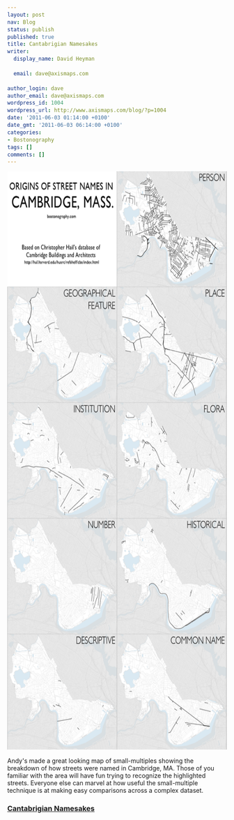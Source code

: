 ```yaml
---
layout: post
nav: Blog
status: publish
published: true
title: Cantabrigian Namesakes
writer:
  display_name: David Heyman

  email: dave@axismaps.com

author_login: dave
author_email: dave@axismaps.com
wordpress_id: 1004
wordpress_url: http://www.axismaps.com/blog/?p=1004
date: '2011-06-03 01:14:00 +0100'
date_gmt: '2011-06-03 06:14:00 +0100'
categories:
- Bostonography
tags: []
comments: []
---
```

<p style="text-align: center;"><a href="/media/posts/2011/06/cambridge_street_names_lg.png"><img class="aligncenter size-full wp-image-1005" title="cambridge_street_names_lg" src="/media/posts/2011/06/cambridge_street_names_lg.png" alt="" width="730" height="1327" /></a></p>
<p>Andy's made a great looking map of small-multiples showing the breakdown of how streets were named in Cambridge, MA. Those of you familiar with the area will have fun trying to recognize the highlighted streets. Everyone else can marvel at how useful the small-multiple technique is at making easy comparisons across a complex dataset.</p>
<h3><strong><a href="http://bostonography.com/2011/cantabrigian-namesakes/" target="_blank">Cantabrigian Namesakes</a></strong></h3>
